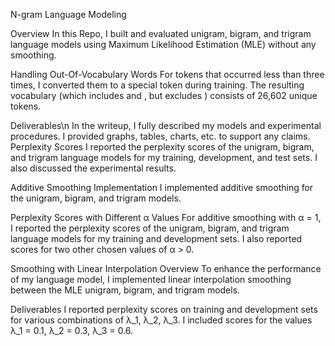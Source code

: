 N-gram Language Modeling 

Overview
In this Repo, I built and evaluated unigram, bigram, and trigram language models using Maximum Likelihood Estimation (MLE) without any smoothing.

Handling Out-Of-Vocabulary Words
For tokens that occurred less than three times, I converted them to a special <UNK> token during training. The resulting vocabulary (which includes <UNK> and <STOP>, but excludes <START>) consists of 26,602 unique tokens.

Deliverables\n
In the writeup, I fully described my models and experimental procedures.
I provided graphs, tables, charts, etc. to support any claims.
Perplexity Scores
I reported the perplexity scores of the unigram, bigram, and trigram language models for my training, development, and test sets. I also discussed the experimental results.

Additive Smoothing
Implementation
I implemented additive smoothing for the unigram, bigram, and trigram models.

Perplexity Scores with Different α Values
For additive smoothing with α = 1, I reported the perplexity scores of the unigram, bigram, and trigram language models for my training and development sets. I also reported scores for two other chosen values of α > 0.

Smoothing with Linear Interpolation
Overview
To enhance the performance of my language model, I implemented linear interpolation smoothing between the MLE unigram, bigram, and trigram models.

Deliverables
I reported perplexity scores on training and development sets for various combinations of λ_1, λ_2, λ_3. I included scores for the values λ_1 = 0.1, λ_2 = 0.3, λ_3 = 0.6.




